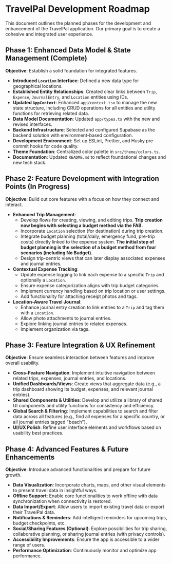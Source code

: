 # TravelPal Development Roadmap

This document outlines the planned phases for the development and enhancement of the TravelPal application. Our primary goal is to create a cohesive and integrated user experience.

## Phase 1: Enhanced Data Model & State Management (Complete)

**Objective**: Establish a solid foundation for integrated features.

- **Introduced `Location` Interface**: Defined a new data type for geographical locations.
- **Established Entity Relationships**: Created clear links between `Trip`, `Expense`, `JournalEntry`, and `Location` entities using IDs.
- **Updated `AppContext`**: Enhanced `app/context.tsx` to manage the new state structure, including CRUD operations for all entities and utility functions for retrieving related data.
- **Data Model Documentation**: Updated `app/types.ts` with the new and revised interfaces.
- **Backend Infrastructure**: Selected and configured Supabase as the backend solution with environment-based configuration.
- **Development Environment**: Set up ESLint, Prettier, and Husky pre-commit hooks for code quality.
- **Theme Foundation**: Centralized color palette in `src/theme/colors.ts`.
- **Documentation**: Updated `README.md` to reflect foundational changes and new tech stack.

## Phase 2: Feature Development with Integration Points (In Progress)

**Objective**: Build out core features with a focus on how they connect and interact.

- **Enhanced Trip Management**:
  - Develop flows for creating, viewing, and editing trips. **Trip creation now begins with selecting a budget method via the FAB.**
  - Incorporate `Location` selection (for destination) during trip creation.
  - Integrate budget planning (total/daily, emergency fund, pre-trip costs) directly linked to the expense system. **The initial step of budget planning is the selection of a budget method from four scenarios (including No Budget).**
  - Design trip-centric views that can later display associated expenses and journal entries.
- **Contextual Expense Tracking**:
  - Update expense logging to link each expense to a specific `Trip` and optionally a `Location`.
  - Ensure expense categorization aligns with trip budget categories.
  - Implement currency handling based on trip location or user settings.
  - Add functionality for attaching receipt photos and tags.
- **Location-Aware Travel Journal**:
  - Enhance journal entry creation to link entries to a `Trip` and tag them with a `Location`.
  - Allow photo attachments to journal entries.
  - Explore linking journal entries to related expenses.
  - Implement organization via tags.

## Phase 3: Feature Integration & UX Refinement

**Objective**: Ensure seamless interaction between features and improve overall usability.

- **Cross-Feature Navigation**: Implement intuitive navigation between related trips, expenses, journal entries, and locations.
- **Unified Dashboards/Views**: Create views that aggregate data (e.g., a trip dashboard showing its budget, expenses, and relevant journal entries).
- **Shared Components & Utilities**: Develop and utilize a library of shared UI components and utility functions for consistency and efficiency.
- **Global Search & Filtering**: Implement capabilities to search and filter data across all features (e.g., find all expenses for a specific country, or all journal entries tagged "beach").
- **UI/UX Polish**: Refine user interface elements and workflows based on usability best practices.

## Phase 4: Advanced Features & Future Enhancements

**Objective**: Introduce advanced functionalities and prepare for future growth.

- **Data Visualization**: Incorporate charts, maps, and other visual elements to present travel data in insightful ways.
- **Offline Support**: Enable core functionalities to work offline with data synchronization when connectivity is restored.
- **Data Import/Export**: Allow users to import existing travel data or export their TravelPal data.
- **Notifications & Reminders**: Add intelligent reminders for upcoming trips, budget checkpoints, etc.
- **Social/Sharing Features (Optional)**: Explore possibilities for trip sharing, collaborative planning, or sharing journal entries (with privacy controls).
- **Accessibility Improvements**: Ensure the app is accessible to a wider range of users.
- **Performance Optimization**: Continuously monitor and optimize app performance.
